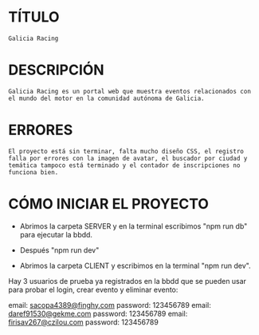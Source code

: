 # TÍTULO

    Galicia Racing

# DESCRIPCIÓN

    Galicia Racing es un portal web que muestra eventos relacionados con el mundo del motor en la comunidad autónoma de Galicia.

# ERRORES

    El proyecto está sin terminar, falta mucho diseño CSS, el registro falla por errores con la imagen de avatar, el buscador por ciudad y temática tampoco está terminado y el contador de inscripciones no funciona bien.

# CÓMO INICIAR EL PROYECTO

- Abrimos la carpeta SERVER y en la terminal escribimos "npm run db" para ejecutar la bbdd.
- Después "npm run dev"

- Abrimos la carpeta CLIENT y escribimos en la terminal "npm run dev".

Hay 3 usuarios de prueba ya registrados en la bbdd que se pueden usar para probar el login, crear evento y eliminar evento:

email: sacopa4389@finghy.com password: 123456789
email: daref91530@gekme.com password: 123456789
email: firisav267@czilou.com password: 123456789
